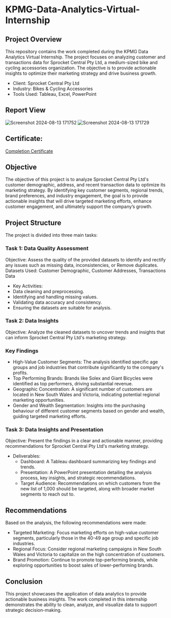 # KPMG-Data-Analytics-Virtual-Internship

## Project Overview
This repository contains the work completed during the KPMG Data Analytics Virtual Internship. The project focuses on analyzing customer and transactions data for Sprocket Central Pty Ltd, a medium-sized bike and cycling accessories organization. The objective is to provide actionable insights to optimize their marketing strategy and drive business growth.
  * Client: Sprocket Central Pty Ltd
  * Industry: Bikes & Cycling Accessories
  * Tools Used: Tableau, Excel, PowerPoint

## Report View
![Screenshot 2024-08-13 171752](https://github.com/user-attachments/assets/8826822a-aa86-4460-a4b9-b4f63de73387)
![Screenshot 2024-08-13 171729](https://github.com/user-attachments/assets/1d4304ee-b9e2-4b62-be33-0348cb69de58)

## Certificate:
[Completion Certificate](https://github.com/utkarsh-arya08/KPMG-Data-Analytics-Virtual-Internship/blob/main/Certificate.pdf)

## Objective
The objective of this project is to analyze Sprocket Central Pty Ltd's customer demographic, address, and recent transaction data to optimize its marketing strategy. By identifying key customer segments, regional trends, brand preferences, and industry engagement, the goal is to provide actionable insights that will drive targeted marketing efforts, enhance customer engagement, and ultimately support the company’s growth.

## Project Structure
The project is divided into three main tasks:
### Task 1: Data Quality Assessment
Objective: Assess the quality of the provided datasets to identify and rectify any issues such as missing data, inconsistencies, or Remove duplicates.
Datasets Used: Customer Demographic, Customer Addresses, Transactions Data
* Key Activities:
 * Data cleaning and preprocessing.
 * Identifying and handling missing values.
 * Validating data accuracy and consistency.
 * Ensuring the datasets are suitable for analysis.

### Task 2: Data Insights
Objective: Analyze the cleaned datasets to uncover trends and insights that can inform Sprocket Central Pty Ltd's marketing strategy.
### Key Findings
* High-Value Customer Segments: The analysis identified specific age groups and job industries that contribute significantly to the company's profits.
* Top Performing Brands: Brands like Solex and Giant Bicycles were identified as top performers, driving substantial revenue.
* Geographic Concentration: A significant number of customers are located in New South Wales and Victoria, indicating potential regional marketing opportunities.
* Gender and Wealth Segmentation: Insights into the purchasing behaviour of different customer segments based on gender and wealth, guiding targeted marketing efforts.
  
### Task 3: Data Insights and Presentation
Objective: Present the findings in a clear and actionable manner, providing recommendations for Sprocket Central Pty Ltd's marketing strategy.
* Deliverables:
  * Dashboard: A Tableau dashboard summarizing key findings and trends.
  * Presentation: A PowerPoint presentation detailing the analysis process, key insights, and strategic recommendations.
  * Target Audience: Recommendations on which customers from the new list of 1,000 should be targeted, along with broader market segments to reach out to.

## Recommendations
Based on the analysis, the following recommendations were made:
* Targeted Marketing: Focus marketing efforts on high-value customer segments, particularly those in the 40-49 age group and specific job industries.
* Regional Focus: Consider regional marketing campaigns in New South Wales and Victoria to capitalize on the high concentration of customers.
* Brand Promotion: Continue to promote top-performing brands, while exploring opportunities to boost sales of lower-performing brands.

## Conclusion
This project showcases the application of data analytics to provide actionable business insights. The work completed in this internship demonstrates the ability to clean, analyze, and visualize data to support strategic decision-making.
